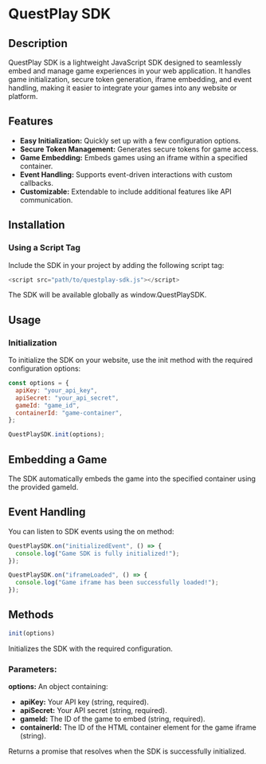 # QuestPlay SDK

## Description
QuestPlay SDK is a lightweight JavaScript SDK designed to seamlessly embed and manage game experiences in your web application. It handles game initialization, secure token generation, iframe embedding, and event handling, making it easier to integrate your games into any website or platform.


## Features
- **Easy Initialization:** Quickly set up with a few configuration options.
- **Secure Token Management:** Generates secure tokens for game access.
- **Game Embedding:** Embeds games using an iframe within a specified container.
- **Event Handling:** Supports event-driven interactions with custom callbacks.
- **Customizable:** Extendable to include additional features like API communication.


## Installation
### Using a Script Tag
Include the SDK in your project by adding the following script tag:

```javascript
<script src="path/to/questplay-sdk.js"></script>
```
The SDK will be available globally as window.QuestPlaySDK.


## Usage
### Initialization
To initialize the SDK on your website, use the init method with the required configuration options:

```javascript
const options = {
  apiKey: "your_api_key",
  apiSecret: "your_api_secret",
  gameId: "game_id",
  containerId: "game-container",
};

QuestPlaySDK.init(options);
```


## Embedding a Game
The SDK automatically embeds the game into the specified container using the provided gameId.


## Event Handling
You can listen to SDK events using the on method:

```javascript
QuestPlaySDK.on("initializedEvent", () => {
  console.log("Game SDK is fully initialized!");
});

QuestPlaySDK.on("iframeLoaded", () => {
  console.log("Game iframe has been successfully loaded!");
});
```


## Methods

```javascript
init(options)
```
Initializes the SDK with the required configuration.

### Parameters:

**options:** An object containing:

- **apiKey:** Your API key (string, required).
- **apiSecret:** Your API secret (string, required).
- **gameId:** The ID of the game to embed (string, required).
- **containerId:** The ID of the HTML container element for the game iframe (string).

Returns a promise that resolves when the SDK is successfully initialized.
